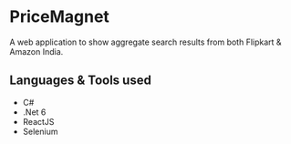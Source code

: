 # PriceMagnet  
A web application to show aggregate search results from both Flipkart & Amazon India.

## Languages & Tools used
- C#
- .Net 6
- ReactJS
- Selenium
